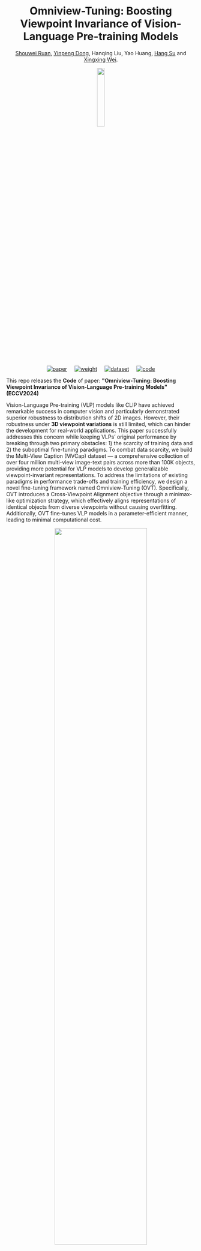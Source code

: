 <div align="center">
  <h1>Omniview-Tuning: Boosting Viewpoint Invariance of Vision-Language Pre-training Models</h1>
  <p>
    <a href="https://heathcliff-saku.github.io/">Shouwei Ruan</a>, 
    <a href="https://ml.cs.tsinghua.edu.cn/~yinpeng/">Yinpeng Dong</a>, 
    Hanqing Liu, Yao Huang, 
    <a href="https://www.suhangss.me/">Hang Su</a> and 
    <a href="https://sites.google.com/site/xingxingwei1988/">Xingxing Wei</a>.
  </p>
</div>
<div align="center">
<img src="https://cdn-uploads.huggingface.co/production/uploads/63fc4751a3c067e62899a3a1/uRW0xd5mLDkc_YHh1073-.png" width="20%">
</div>
<p align="center" style="display: flex; justify-content: center; align-items: center;">
  <a href="https://arxiv.org/pdf/2404.12139" style="margin: 0 10px;">
    <img src="https://img.shields.io/badge/Paper-Read-blue" alt="paper">
  </a>
  <a href="你的权重链接" style="margin: 0 10px;">
    <img src="https://img.shields.io/badge/Weight-Download-green?logo=huggingface" alt="weight">
  </a>
  <a href="https://huggingface.co/datasets/RSW233/MVCap-4M" style="margin: 0 10px;">
    <img src="https://img.shields.io/badge/Dataset-Download-yellow?logo=huggingface" alt="dataset">
  </a>
  <a href="https://github.com/Heathcliff-saku/Omniview_Tuning" style="margin: 0 10px;">
    <img src="https://img.shields.io/badge/Code-GitHub-black?logo=github" alt="code">
  </a>
</p>

This repo releases the **Code** of paper: **"Omniview-Tuning: Boosting Viewpoint Invariance of Vision-Language Pre-training Models" (ECCV2024)**


Vision-Language Pre-training (VLP) models like CLIP have
achieved remarkable success in computer vision and particularly demonstrated superior robustness to distribution shifts of 2D images. However,
their robustness under **3D viewpoint variations** is still limited, which can
hinder the development for real-world applications. This paper successfully addresses this concern while keeping VLPs’ original performance by
breaking through two primary obstacles: 1) the scarcity of training data
and 2) the suboptimal fine-tuning paradigms. To combat data scarcity,
we build the Multi-View Caption (MVCap) dataset — a comprehensive
collection of over four million multi-view image-text pairs across more
than 100K objects, providing more potential for VLP models to develop
generalizable viewpoint-invariant representations. To address the limitations of existing paradigms in performance trade-offs and training efficiency, we design a novel fine-tuning framework named Omniview-Tuning
(OVT). Specifically, OVT introduces a Cross-Viewpoint Alignment objective through a minimax-like optimization strategy, which effectively
aligns representations of identical objects from diverse viewpoints without causing overfitting. Additionally, OVT fine-tunes VLP models in a
parameter-efficient manner, leading to minimal computational cost.

<div align="center">
<img src="https://cdn-uploads.huggingface.co/production/uploads/63fc4751a3c067e62899a3a1/QHuetkvOi2iEJUxKjWouU.png" width="70%">
</div>

## 0. Quick Start
- clone this repo:
```
git clone https://github.com/Heathcliff-saku/Omniview_Tuning.git
```
- install dependents: (we recommend using torch>=2.1.2 and cuda=12.x)
```
cd Omniview_tuning
pip install -r requirements.txt
```

## 1. Data Prepare
The dataset we provide consists of two parts: the MVCap-4M (training data) and the viwepoint-related downstream evaluation dataset, the source files can be downloaded via [our huggingface dataset repo](https://huggingface.co/datasets/RSW233/MVCap-4M) and extracted in the following format:

```
-- Omniview_tuning/
   -- dataset_source/
      -- labels/gt_labels/
      ... 
      -- metadata.json
      -- metadata_imgnet.json
      -- im3d/
      -- mvimgnet/
      -- views/
      ...
      -- imagenet-1k/
         -- train/
         -- val/
      -- imagenet-v/
      -- imagenet-v+/
```
then, in `scripts/config.py`, you should 
- replace the `--training_info_path` to [`path/to/your/metadata.json`, `path/to/your/metadata_imgnet.json`]
- replace the `--test_data_label_path` to [..., [`path/to/your/testdataset.json`, ..., ...],...]

### 1.1 Multi-View Caption Dataset (MVCap-4M)
MVCap is a large-scale dataset tailored for viewpoint invariance researches of Vison-Language Pretraining (VLP) models, comprising over 4.6 million multi-view image-text pairs across more than 100K objects. It contains the following parts:
- **metadata.json**：Stores the `path`, `caption`, `obj_id` and `img_id` sequence corresponding to each image sample of MVCap. The structures are looks like:
```
...
{
    "path": "./views/54cadb86f3db4aa6920f673aeff0d1e3/026.png",
    "caption": "The rocking chair in the image is made of metal and has a green cushion on it.",
    "obj_id": 3177,
    "img_id": 317726
},
...
```
- **source multi-view image**:
We sampled source multi viewpoint images from three existing 3D datasets：
  - Objavers-80k：Stores in subfolder `views.zip`
  - IM3D: Stores in subfolder `im3ds.zip`
  - MVImgNet: Stores in subfolder `mvimgnets.zip`

### 1.2 ImageNet-V & ImageNet-V+
The `IM-V` / `IM-V+` are both OOD datasets for benchmarking viewpoint robustness/invariance of visual recognition. the `IM-V` it's generated by [viewfool (NIPS2022)](https://arxiv.org/pdf/2210.03895), and has 10,000 renderings of 100 objects with images of size 400*400. The `IM-V+` is a larger OOD viewpoint benchmark, including 100K adversarial viewpoint samples captured by GMVFool on IM3D, which is proposed by [VIAT (ICCV2023)](https://arxiv.org/pdf/2307.10235).


## 2. Pretrain Weight

## 3. Evaluating

## 4. Omniview-Tuning



## :innocent: Citation

If you find our work useful, please consider citing our paper:
```
@article{Ruan2024Omniview,
  title={Omniview-Tuning: Boosting Viewpoint Invariance of Vision-Language Pre-training Models},
  author={{Shouwei Ruan, Yinpeng Dong, Hanqing Liu, Yao Huang, Hang Su, Xingxing Wei}},
  journal={European Conference on Computer Vision (ECCV)},
  year={2024}
}
```
and welcome to to refer to our previous work in Viewpoint Robustness/Invariance studies

```
@inproceedings{ruan2023towards,
  title={Towards viewpoint-invariant visual recognition via adversarial training},
  author={Ruan, Shouwei and Dong, Yinpeng and Su, Hang and Peng, Jianteng and Chen, Ning and Wei, Xingxing},
  booktitle={Proceedings of the IEEE/CVF International Conference on Computer Vision},
  pages={4709--4719},
  year={2023}
}
```
```
@article{dong2022viewfool,
  title={Viewfool: Evaluating the robustness of visual recognition to adversarial viewpoints},
  author={Dong, Yinpeng and Ruan, Shouwei and Su, Hang and Kang, Caixin and Wei, Xingxing and Zhu, Jun},
  journal={Advances in Neural Information Processing Systems},
  volume={35},
  pages={36789--36803},
  year={2022}
}
```

## :satisfied: Contact Us!

- <showueiruan@buaa.edu.cn>
- <dongyinpeng@mail.tsinghua.edu.cn>
